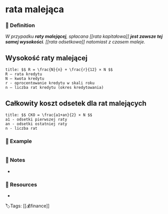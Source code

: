 # rata malejąca
 

### 📍 Definition 
 _W przypadku **raty malejącej**, spłacana [[rata kapitałowa]] **jest zawsze tej samej wysokości**. [[rata odsetkowa]] natomiast z czasem maleje._

## Wysokość raty malejącej
``` ad-note
title: $$ R = \frac{N}{n} + \frac{r}{12} × N $$
R – rata kredytu
N – kwota kredytu
r - oprocentowanie kredytu w skali roku
n – liczba rat kredytu (okres kredytowania)
```

## Całkowity koszt odsetek dla rat malejących
``` ad-note
title: $$ CKO = \frac{a1+an}{2} × N $$
a1 - odsetki pierwszej raty
an - odsetki ostatniej raty
n - liczba rat
```


### 🔎 Example
```ad-example

```

### 📝 Notes
- 

### 📂 Resources
- 


🏷Tags: [[💰finance]]
